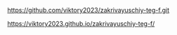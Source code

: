 https://github.com/viktory2023/zakrivayuschiy-teg-f.git

https://viktory2023.github.io/zakrivayuschiy-teg-f/